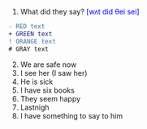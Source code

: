 1. What did they say?  <span style="color:blue">[wʌt did θei sei]</span>
```diff
- RED text
+ GREEN text
! ORANGE text
# GRAY text
```

2. We are safe now
3. I see her (I saw her)
4. He is sick
5. I have six books
6. They seem happy
7. Lastnigh
8. I have something to say to him
